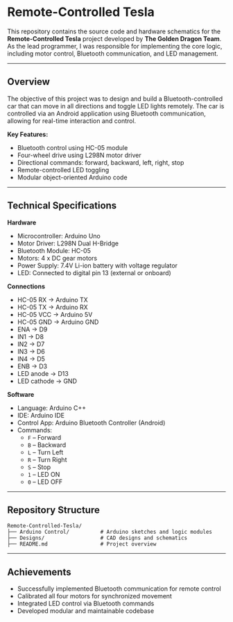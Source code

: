 # Remote-Controlled Tesla

This repository contains the source code and hardware schematics for the **Remote-Controlled Tesla** project developed by **The Golden Dragon Team**. As the lead programmer, I was responsible for implementing the core logic, including motor control, Bluetooth communication, and LED management.

---

## Overview

The objective of this project was to design and build a Bluetooth-controlled car that can move in all directions and toggle LED lights remotely. The car is controlled via an Android application using Bluetooth communication, allowing for real-time interaction and control.

**Key Features:**
- Bluetooth control using HC-05 module
- Four-wheel drive using L298N motor driver
- Directional commands: forward, backward, left, right, stop
- Remote-controlled LED toggling
- Modular object-oriented Arduino code

---

## Technical Specifications

**Hardware**
- Microcontroller: Arduino Uno
- Motor Driver: L298N Dual H-Bridge
- Bluetooth Module: HC-05
- Motors: 4 x DC gear motors
- Power Supply: 7.4V Li-ion battery with voltage regulator
- LED: Connected to digital pin 13 (external or onboard)

**Connections**
- HC-05 RX → Arduino TX  
- HC-05 TX → Arduino RX  
- HC-05 VCC → Arduino 5V  
- HC-05 GND → Arduino GND  
- ENA → D9  
- IN1 → D8  
- IN2 → D7  
- IN3 → D6  
- IN4 → D5  
- ENB → D3  
- LED anode → D13  
- LED cathode → GND

**Software**
- Language: Arduino C++
- IDE: Arduino IDE
- Control App: Arduino Bluetooth Controller (Android)
- Commands:
  - `F` – Forward
  - `B` – Backward
  - `L` – Turn Left
  - `R` – Turn Right
  - `S` – Stop
  - `1` – LED ON
  - `0` – LED OFF

---

## Repository Structure

```
Remote-Controlled-Tesla/
├── Arduino Control/          # Arduino sketches and logic modules
├── Designs/                  # CAD designs and schematics
├── README.md                 # Project overview
```

---

## Achievements

- Successfully implemented Bluetooth communication for remote control
- Calibrated all four motors for synchronized movement
- Integrated LED control via Bluetooth commands
- Developed modular and maintainable codebase
